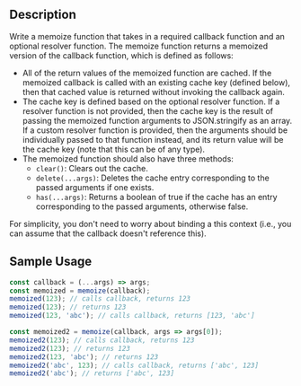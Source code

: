 ## Description
Write a memoize function that takes in a required callback function and an optional resolver function. The memoize function returns a memoized version of the callback function, which is defined as follows:

- All of the return values of the memoized function are cached. If the memoized callback is called with an existing cache key (defined below), then that cached value is returned without invoking the callback again.
- The cache key is defined based on the optional resolver function. If a resolver function is not provided, then the cache key is the result of passing the memoized function arguments to JSON.stringify as an array. If a custom resolver function is provided, then the arguments should be individually passed to that function instead, and its return value will be the cache key (note that this can be of any type).
- The memoized function should also have three methods:
  - `clear()`: Clears out the cache.
  - `delete(...args)`: Deletes the cache entry corresponding to the passed arguments if one exists.
  - `has(...args)`: Returns a boolean of true if the cache has an entry corresponding to the passed arguments, otherwise false.

For simplicity, you don't need to worry about binding a this context (i.e., you can assume that the callback doesn't reference this).

## Sample Usage

```javascript       
const callback = (...args) => args;
const memoized = memoize(callback);
memoized(123); // calls callback, returns 123
memoized(123); // returns 123
memoized(123, 'abc'); // calls callback, returns [123, 'abc']

const memoized2 = memoize(callback, args => args[0]);
memoized2(123); // calls callback, returns 123
memoized2(123); // returns 123
memoized2(123, 'abc'); // returns 123
memoized2('abc', 123); // calls callback, returns ['abc', 123]
memoized2('abc'); // returns ['abc', 123]
```